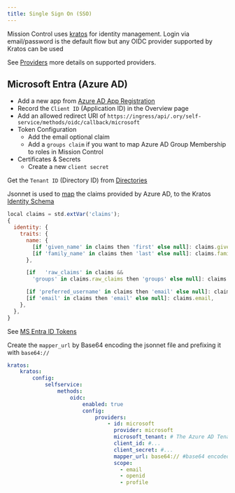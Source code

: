 ```yaml
---
title: Single Sign On (SSO)
---
```


Mission Control uses [kratos](https://www.ory.sh/kratos/) for identity management. Login via email/password is the default flow but any OIDC provider supported by Kratos can be used

See [Providers](https://www.ory.sh/docs/kratos/social-signin/overview) more details on supported providers.

## Microsoft Entra (Azure AD)


<Step step={1} name="Create a new Azure Entra App Registration">


* Add a new app from [Azure AD App Registration](https://portal.azure.com/#view/Microsoft_AAD_IAM/ActiveDirectoryMenuBlade/~/RegisteredApps)
* Record the `Client ID` (Application ID) in the Overview page
* Add an allowed redirect URI of `https://ingress/api/.ory/self-service/methods/oidc/callback/microsoft`
* Token Configuration
  * Add the email optional claim
  * Add a `groups claim` if you want to map Azure AD Group Membership to roles in Mission Control
* Certificates & Secrets
  * Create a new `client secret`

</Step>

<Step step={2} name="Get The Tenant ID">

Get the `Tenant ID` (Directory ID) from [Directories](https://portal.azure.com/#settings/directory)
</Step>

<Step step={3} name="Create a JSONNET claims mapper">

Jsonnet is used to [map](https://www.ory.sh/docs/kratos/social-signin/data-mapping) the claims provided by Azure AD, to the Kratos [Identity Schema](https://github.com/flanksource/mission-control-chart/blob/main/chart/files/kratos-identity-schema.json)

```javascript
local claims = std.extVar('claims');
{
  identity: {
    traits: {
      name: {
        [if 'given_name' in claims then 'first' else null]: claims.given_name,
        [if 'family_name' in claims then 'last' else null]: claims.family_name,
      },

      [if   'raw_claims' in claims &&
        'groups' in claims.raw_claims then 'groups' else null]: claims.raw_claims.groups,

      [if 'preferred_username' in claims then 'email' else null]: claims.preferred_username,
      [if 'email' in claims then 'email' else null]: claims.email,
    },
  },
}
```

See [MS Entra ID Tokens](https://learn.microsoft.com/en-us/entra/identity-platform/id-token-claims-reference)
</Step>

<Step step={4} name="Update the helm values">

Create the `mapper_url` by Base64 encoding the jsonnet file and prefixing it with `base64://`

```yaml title="values.yaml"
kratos:
    kratos:
        config:
            selfservice:
                methods:
                    oidc:
                        enabled: true
                        config:
                            providers:
                                - id: microsoft
                                  provider: microsoft
                                  microsoft_tenant: # The Azure AD Tenant Id
                                  client_id: #...
                                  client_secret: #...
                                  mapper_url: base64:// #base64 encoded mapper_url
                                  scope:
                                    - email
                                    - openid
                                    - profile
```

</Step>

